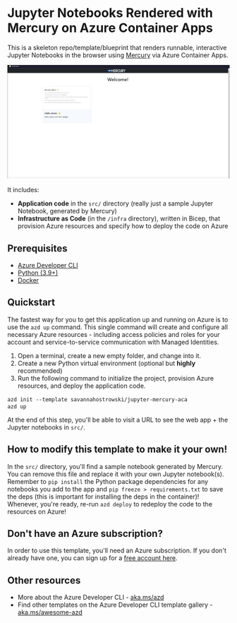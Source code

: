 # Jupyter Notebooks Rendered with Mercury on Azure Container Apps 

This is a skeleton repo/template/blueprint that renders runnable, interactive Jupyter Notebooks in the browser using [Mercury](https://github.com/mljar/mercury) via Azure Container Apps.

![](demo.gif)

 It includes:
- **Application code** in the `src/` directory (really just a sample Jupyter Notebook, generated by Mercury)
- **Infrastructure as Code** (in the `/infra` directory), written in Bicep, that provision Azure resources and specify how to deploy the code on Azure

## Prerequisites
- [Azure Developer CLI](https://learn.microsoft.com/azure/developer/azure-developer-cli/install-azd)
- [Python (3.9+)](https://www.python.org/downloads/)
- [Docker](https://docs.docker.com/get-docker/)

## Quickstart

The fastest way for you to get this application up and running on Azure is to use the `azd up` command. This single command will create and configure all necessary Azure resources - including access policies and roles for your account and service-to-service communication with Managed Identities.

1. Open a terminal, create a new empty folder, and change into it.
2. Create a new Python virtual environment (optional but **highly** recommended)
3. Run the following command to initialize the project, provision Azure resources, and deploy the application code.

```
azd init --template savannahostrowski/jupyter-mercury-aca
azd up
```

At the end of this step, you'll be able to visit a URL to see the web app + the Jupyter notebooks in `src/`.

## How to modify this template to make it your own!
In the `src/` directory, you'll find a sample notebook generated by Mercury. You can remove this file and replace it with your own Jupyter notebook(s). Remember to `pip install` the Python package dependencies for any notebooks you add to the app and `pip freeze > requirements.txt` to save the deps (this is important for installing the deps in the container)! Whenever, you're ready, re-run `azd deploy` to redeploy the code to the resources on Azure!

## Don't have an Azure subscription?
In order to use this template, you'll need an Azure subscription. If you don't already have one, you can sign up for a [free account here](https://azure.microsoft.com/free/).


## Other resources
- More about the Azure Developer CLI - [aka.ms/azd](aka.ms/azd)
- Find other templates on the Azure Developer CLI template gallery - [aka.ms/awesome-azd](aka.ms/awesome-azd)
